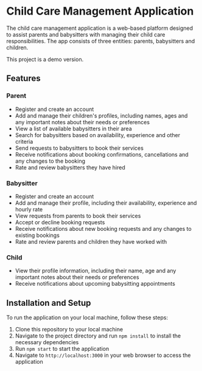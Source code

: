 # Child Care Management Application

The child care management application is a web-based platform designed to assist parents and babysitters with managing their child care responsibilities. The app consists of three entities: parents, babysitters and children.

This project is a demo version.

## Features

### Parent 

* Register and create an account
* Add and manage their children's profiles, including names, ages and any important notes about their needs or preferences
* View a list of available babysitters in their area
* Search for babysitters based on availability, experience and other criteria
* Send requests to babysitters to book their services
* Receive notifications about booking confirmations, cancellations and any changes to the booking
* Rate and review babysitters they have hired

### Babysitter

* Register and create an account
* Add and manage their profile, including their availability, experience and hourly rate
* View requests from parents to book their services
* Accept or decline booking requests
* Receive notifications about new booking requests and any changes to existing bookings
* Rate and review parents and children they have worked with

### Child

* View their profile information, including their name, age and any important notes about their needs or preferences
* Receive notifications about upcoming babysitting appointments

## Installation and Setup

To run the application on your local machine, follow these steps:
1. Clone this repository to your local machine
2. Navigate to the project directory and run `npm install` to install the necessary dependencies
3. Run `npm start` to start the application
4. Navigate to `http://localhost:3000` in your web browser to access the application
